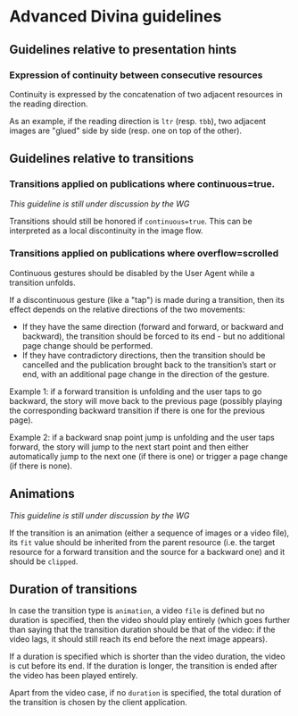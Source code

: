# Advanced Divina guidelines

## Guidelines relative to presentation hints

### Expression of continuity between consecutive resources

Continuity is expressed by the concatenation of two adjacent resources in the reading direction. 

As an example, if the reading direction is `ltr` (resp. `tbb`), two adjacent images are "glued" side by side (resp. one on top of the other).

## Guidelines relative to transitions

### Transitions applied on publications where continuous=true.

*This guideline is still under discussion by the WG*

Transitions should still be honored if `continuous=true`. This can be interpreted as a local discontinuity in the image flow. 

### Transitions applied on publications where overflow=scrolled

Continuous gestures should be disabled by the User Agent while a transition unfolds.

If a discontinuous gesture (like a "tap") is made during a transition, then its effect depends on the relative directions of the two movements:

* If they have the same direction (forward and forward, or backward and backward), the transition should be forced to its end - but no additional page change should be performed.
* If they have contradictory directions, then the transition should be cancelled and the publication brought back to the transition’s start or end, with an additional page change in the direction of the gesture.
 
Example 1: if a forward transition is unfolding and the user taps to go backward, the story will move back to the previous page (possibly playing the corresponding backward transition if there is one for the previous page).

Example 2: if a backward snap point jump is unfolding and the user taps forward, the story will jump to the next start point and then either automatically jump to the next one (if there is one) or trigger a page change (if there is none).

## Animations

*This guideline is still under discussion by the WG*

If the transition is an animation (either a sequence of images or a video file), its `fit` value should be inherited from the parent resource (i.e. the target resource for a forward transition and the source for a backward one) and it should be `clipped`.

## Duration of transitions 

In case the transition type is `animation`, a video `file` is defined but no duration is specified, then the video should play entirely (which goes further than saying that the transition duration should be that of the video: if the video lags, it should still reach its end before the next image appears). 

If a duration is specified which is shorter than the video duration, the video is cut before its end. If the duration is longer, the transition is ended after the video has been played entirely. 

Apart from the video case, if no `duration` is specified, the total duration of the transition is chosen by the client application. 
